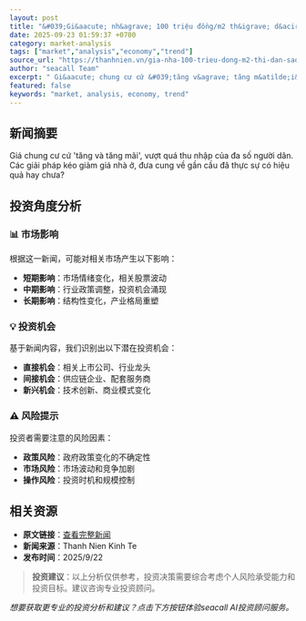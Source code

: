 ```yaml
---
layout: post
title: "&#039;Gi&aacute; nh&agrave; 100 triệu đồng/m2 th&igrave; d&acirc;n sao c&oacute; tiền mua được?&#039;"
date: 2025-09-23 01:59:37 +0700
category: market-analysis
tags: ["market","analysis","economy","trend"]
source_url: "https://thanhnien.vn/gia-nha-100-trieu-dong-m2-thi-dan-sao-co-tien-mua-duoc-1852509222151172.htm"
author: "seacall Team"
excerpt: " Gi&aacute; chung cư cứ &#039;tăng v&agrave; tăng m&atilde;i&#039;, vượt qu&aacute; thu nhập của đa số người d&acirc;n. C&aacute;c giải ph&aacute;p k&eacute;o giảm gi&aacute; nh&agrave; ở, đưa cung về gần cầu đ&atilde; thực sự c&oacute; hiệu quả hay chưa?..."
featured: false
keywords: "market, analysis, economy, trend"
---
```


## 新闻摘要

 Gi&aacute; chung cư cứ &#039;tăng v&agrave; tăng m&atilde;i&#039;, vượt qu&aacute; thu nhập của đa số người d&acirc;n. C&aacute;c giải ph&aacute;p k&eacute;o giảm gi&aacute; nh&agrave; ở, đưa cung về gần cầu đ&atilde; thực sự c&oacute; hiệu quả hay chưa?

## 投资角度分析

### 📊 市场影响
根据这一新闻，可能对相关市场产生以下影响：
- **短期影响**：市场情绪变化，相关股票波动
- **中期影响**：行业政策调整，投资机会涌现
- **长期影响**：结构性变化，产业格局重塑

### 💡 投资机会
基于新闻内容，我们识别出以下潜在投资机会：
- **直接机会**：相关上市公司、行业龙头
- **间接机会**：供应链企业、配套服务商
- **新兴机会**：技术创新、商业模式变化

### ⚠️ 风险提示
投资者需要注意的风险因素：
- **政策风险**：政府政策变化的不确定性
- **市场风险**：市场波动和竞争加剧
- **操作风险**：投资时机和规模控制

## 相关资源

- **原文链接**：[查看完整新闻](https://thanhnien.vn/gia-nha-100-trieu-dong-m2-thi-dan-sao-co-tien-mua-duoc-1852509222151172.htm)
- **新闻来源**：Thanh Nien Kinh Te
- **发布时间**：2025/9/22

> **投资建议**：以上分析仅供参考，投资决策需要综合考虑个人风险承受能力和投资目标。建议咨询专业投资顾问。

*想要获取更专业的投资分析和建议？点击下方按钮体验seacall AI投资顾问服务。*